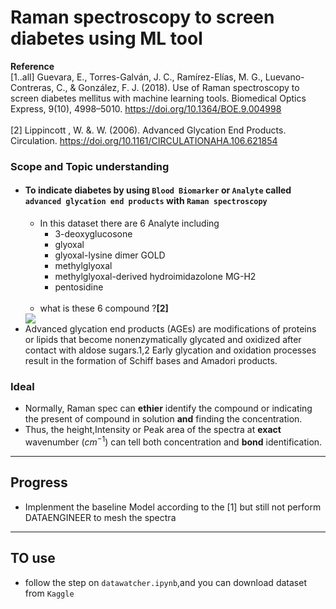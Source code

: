 # Raman spectroscopy to screen diabetes using ML tool

**Reference** 
<br>[1..all]  Guevara, E., Torres-Galván, J. C., Ramírez-Elías, M. G., Luevano-Contreras, C., & González, F. J. (2018). Use of Raman spectroscopy to screen diabetes mellitus with machine learning tools. Biomedical Optics Express, 9(10), 4998–5010. https://doi.org/10.1364/BOE.9.004998
<br><br>[2] Lippincott , W. &. W. (2006). Advanced Glycation End Products. Circulation. https://doi.org/10.1161/CIRCULATIONAHA.106.621854

### Scope and Topic understanding
- #### To indicate diabetes by using `Blood Biomarker` or `Analyte` called `advanced glycation end products` with `Raman spectroscopy`
    - In this dataset there are 6 Analyte including
        - 3-deoxyglucosone
        - glyoxal
        - glyoxal-lysine dimer GOLD
        - methylglyoxal
        - methylglyoxal-derived hydroimidazolone MG-H2
        - pentosidine
    <br><br>
    - what is these 6 compound ?**[2]**<br>
    <img src = 'https://www.ahajournals.org/cms/asset/838a5e28-bbae-46fd-8a56-7f87c632167c/13ff1.jpg'>
- Advanced glycation end products (AGEs) are modifications of proteins or lipids that become nonenzymatically glycated and oxidized after contact with aldose sugars.1,2 Early glycation and oxidation processes result in the formation of Schiff bases and Amadori products. 
### Ideal
- Normally, Raman spec can **ethier** identify the compound or indicating the present of compound in solution **and** finding the concentration.
- Thus, the height,Intensity or Peak area  of the spectra at **exact** wavenumber ($cm^{-1}$) can tell both concentration and **bond** identification.

-----------------------------------------

## Progress 

- Implenment the baseline Model according to the [1] but still not perform DATAENGINEER to mesh the spectra

----------------------------------------------


## TO use

- follow the step on `datawatcher.ipynb`,and you can download dataset from `Kaggle` 